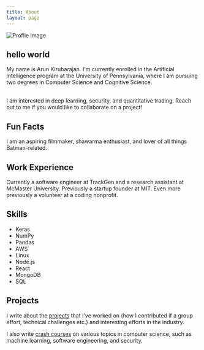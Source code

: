 ```yaml
---
title: About
layout: page
---
```

![Profile Image](https://avatars1.githubusercontent.com/u/6424868?v=4&u=d24618ec74388c7273b99a2509ce7f3944f826a7&s=400)

<h2>hello world</h2>

<p>My name is Arun Kirubarajan. I'm currently enrolled in the Artificial Intelligence program at the University of Pennsylvania, where I am pursuing two degrees in Computer Science and Cognitive Science. <br /> <br /> 

I am interested in deep learning, security, and quantitative trading. Reach out to me if you would like to collaborate on a project!</p>

<h2> Fun Facts </h2>

<p> I am an aspiring filmmaker, shawarma enthusiast, and lover of all things Batman-related.</p>

<h2> Work Experience </h2>

<p>Currently a software engineer at TrackGen and a research assistant at McMaster University. Previously a startup founder at MIT. Even more previously a volunteer at a coding nonprofit.</p>

<h2>Skills</h2>

<ul class="skill-list">
	<li>Keras</li>
	<li>NumPy</li>
	<li>Pandas</li>
	<li>AWS</li>
	<li>Linux</li>
	<li>Node.js</li>
	<li>React</li>
	<li>MongoDB</li>
	<li>SQL</li>
</ul>

<h2>Projects</h2>

I write about the <a href="/projects">projects</a> that I've worked on (how I contributed if a group effort, technical challenges etc.) and interesting efforts in the industry.

I also write <a href="https://medium.com/the-elore-blog">crash courses</a> on various topics in computer science, such as machine learning, software engineering, and security.